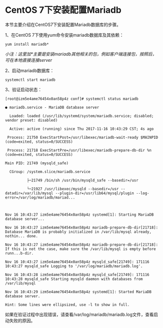 # CentOS 7下安装配置Mariadb

本节主要介绍在CentOS7下安装配置Mariadb数据库的步骤。

1、在CentOS 7下使用yum命令安装mariadb数据库及其依赖：

`yum install mariadb*`

_小注：这里加\*主要是安装mariadb其他相关的包，例如客户端连接包，按照后，可在本地直接连接server_

2、启动mariadb数据库：

`systemctl start mariadb`

3、验证启动状态：

`[root@izm5e4ame76454x0an58p4z conf]# systemctl status mariadb`

`● mariadb.service - MariaDB database server`

`   Loaded: loaded (/usr/lib/systemd/system/mariadb.service; disabled; vendor preset: disabled)`

`   Active: active (running) since Thu 2017-11-16 10:43:29 CST; 4s ago`

`  Process: 21750 ExecStartPost=/usr/libexec/mariadb-wait-ready $MAINPID (code=exited, status=0/SUCCESS)`

`  Process: 21718 ExecStartPre=/usr/libexec/mariadb-prepare-db-dir %n (code=exited, status=0/SUCCESS)`

` Main PID: 21749 (mysqld_safe)`

`   CGroup: /system.slice/mariadb.service`

`           ├─21749 /bin/sh /usr/bin/mysqld_safe --basedir=/usr`

`           └─21927 /usr/libexec/mysqld --basedir=/usr --datadir=/var/lib/mysql --plugin-dir=/usr/lib64/mysql/plugin --log-error=/var/log/mariadb/mariad...`

``

`Nov 16 10:43:27 izm5e4ame76454x0an58p4z systemd[1]: Starting MariaDB database server...`

`Nov 16 10:43:27 izm5e4ame76454x0an58p4z mariadb-prepare-db-dir[21718]: Database MariaDB is probably initialized in /var/lib/mysql already, nothin... done.`

`Nov 16 10:43:27 izm5e4ame76454x0an58p4z mariadb-prepare-db-dir[21718]: If this is not the case, make sure the /var/lib/mysql is empty before runn...b-dir.`

`Nov 16 10:43:27 izm5e4ame76454x0an58p4z mysqld_safe[21749]: 171116 10:43:27 mysqld_safe Logging to '/var/log/mariadb/mariadb.log'.`

`Nov 16 10:43:28 izm5e4ame76454x0an58p4z mysqld_safe[21749]: 171116 10:43:28 mysqld_safe Starting mysqld daemon with databases from /var/lib/mysql`

`Nov 16 10:43:29 izm5e4ame76454x0an58p4z systemd[1]: Started MariaDB database server.`

`Hint: Some lines were ellipsized, use -l to show in full.`

如果在验证过程中出现错误，请查看/var/log/mariadb/mariadb.log文件，查看启动失败的原因。



